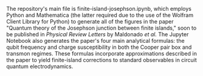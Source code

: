 The repository's main file is finite-island-josephson.ipynb, which employs Python and Mathematica (the latter required due to the use of the Wolfram Client Library for Python) to generate all of the figures in the paper "Quantum theory of the Josephson junction between finite islands," soon to be published in _Physical Review Letters_ by Maldonado _et al._ The Jupyter Notebook also generates the paper's four main analytical formulas: the qubit frequency and charge susceptibility in both the Cooper pair box and transmon regimes. These formulas incorporate approximations described in the paper to yield finite-island corrections to standard observables in circuit quantum electrodynamics.
